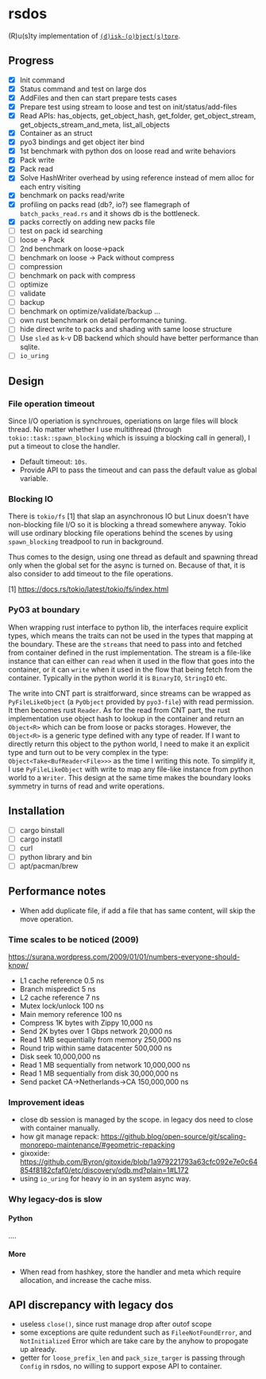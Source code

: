 # rsdos

(R)u(s)ty implementation of [`(d)isk-(o)bject(s)tore`](https://github.com/aiidateam/disk-objectstore).

## Progress

- [x] Init command
- [x] Status command and test on large dos
- [x] AddFiles and then can start prepare tests cases
- [x] Prepare test using stream to loose and test on init/status/add-files
- [x] Read APIs: has_objects, get_object_hash, get_folder, get_object_stream, get_objects_stream_and_meta, list_all_objects
- [x] Container as an struct
- [x] pyo3 bindings and get object iter bind
- [x] 1st benchmark with python dos on loose read and write behaviors
- [x] Pack write
- [x] Pack read
- [x] Solve HashWriter overhead by using reference instead of mem alloc for each entry visiting
- [x] benchmark on packs read/write
- [x] profiling on packs read (db?, io?) see flamegraph of `batch_packs_read.rs` and it shows db is the bottleneck.
- [x] packs correctly on adding new packs file
- [ ] test on pack id searching
- [ ] loose -> Pack
- [ ] 2nd benchmark on loose->pack
- [ ] benchmark on loose -> Pack without compress
- [ ] compression
- [ ] benchmark on pack with compress
- [ ] optimize
- [ ] validate
- [ ] backup
- [ ] benchmark on optimize/validate/backup ...
- [ ] own rust benchmark on detail performance tuning.
- [ ] hide direct write to packs and shading with same loose structure
- [ ] Use `sled` as k-v DB backend which should have better performance than sqlite.
- [ ] `io_uring`

## Design

### File operation timeout

Since I/O operiation is synchroues, operiations on large files will block thread. 
No matter whether I use multithread (through `tokio::task::spawn_blocking` which is issuing a blocking call in general), I put a timeout to close the handler.

- Default timeout: `10s`.
- Provide API to pass the timeout and can pass the default value as global variable.

### Blocking IO

There is `tokio/fs` [1] that slap an asynchronous IO but Linux doesn't have non-blocking file I/O so it is blocking a thread somewhere anyway.
Tokio will use ordinary blocking file operations behind the scenes by using `spawn_blocking` treadpool to run in background.

Thus comes to the design, using one thread as default and spawning thread only when the global set for the async is turned on.
Because of that, it is also consider to add timeout to the file operations. 

[1] https://docs.rs/tokio/latest/tokio/fs/index.html  

### PyO3 at boundary

When wrapping rust interface to python lib, the interfaces require explicit types, which means the traits can not be used in the types that mapping at the boundary.
These are the `streams` that need to pass into and fetched from container defined in the rust implementation.
The stream is a file-like instance that can either can `read` when it used in the flow that goes into the container, or it can `write` when it used in the flow that being fetch from the container.
Typically in the python world it is `BinaryIO`, `StringIO` etc.

The write into CNT part is straitforward, since streams can be wrapped as `PyFileLikeObject` (a `PyObject` provided by `pyo3-file`) with read permission.
It then becomes rust `Reader`. 
As for the read from CNT part, the rust implementation use object hash to lookup in the container and return an `Object<R>` which can be from loose or packs storages. 
However, the `Object<R>` is a generic type defined with any type of reader. 
If I want to directly return this object to the python world, I need to make it an explicit type and turn out to be very complex in the type: `Object<Take<BufReader<File>>>` as the time I writing this note.
To simplify it, I use `PyFileLikeObject` with write to map any file-like instance from python world to a `Writer`.
This design at the same time makes the boundary looks symmetry in turns of read and write operations.


## Installation

- [ ] cargo binstall
- [ ] cargo instatll
- [ ] curl
- [ ] python library and bin
- [ ] apt/pacman/brew

## Performance notes

- When add duplicate file, if add a file that has same content, will skip the move operation. 

### Time scales to be noticed (2009)
https://surana.wordpress.com/2009/01/01/numbers-everyone-should-know/

- L1 cache reference 0.5 ns
- Branch mispredict 5 ns
- L2 cache reference 7 ns
- Mutex lock/unlock 100 ns
- Main memory reference 100 ns
- Compress 1K bytes with Zippy 10,000 ns
- Send 2K bytes over 1 Gbps network 20,000 ns
- Read 1 MB sequentially from memory 250,000 ns
- Round trip within same datacenter 500,000 ns
- Disk seek 10,000,000 ns
- Read 1 MB sequentially from network 10,000,000 ns
- Read 1 MB sequentially from disk 30,000,000 ns
- Send packet CA->Netherlands->CA 150,000,000 ns

### Improvement ideas

- close db session is managed by the scope. in legacy dos need to close with container manually.
- how git manage repack: https://github.blog/open-source/git/scaling-monorepo-maintenance/#geometric-repacking
- gixoxide: https://github.com/Byron/gitoxide/blob/1a979221793a63cfc092e7e0c64854f8182cfaf0/etc/discovery/odb.md?plain=1#L172 
- using `io_uring` for heavy io in an system async way.

### Why legacy-dos is slow

#### Python 

....

#### More

- When read from hashkey, store the handler and meta which require allocation, and increase the cache miss.

## API discrepancy with legacy dos

- useless `close()`, since rust manage drop after outof scope
- some exceptions are quite redundent such as `FileeNotFoundError`, and `NotInitialized` Error which are take care by the anyhow to propogate up already.
- getter for `loose_prefix_len` and `pack_size_targer` is passing through `Config` in rsdos, no willing to support expose API to container.

